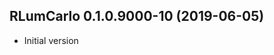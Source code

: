 




<!-- NEWS.md was auto-generated by NEWS.Rmd. Please DO NOT edit by hand!-->

## RLumCarlo 0.1.0.9000-10 (2019-06-05)

  - Initial version
